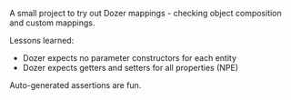 A small project to try out Dozer mappings - checking object composition and custom mappings.

Lessons learned:
- Dozer expects no parameter constructors for each entity
- Dozer expects getters and setters for all properties (NPE)

Auto-generated assertions are fun.
